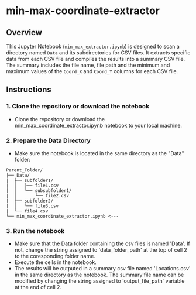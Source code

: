# min-max-coordinate-extractor

## Overview

This Jupyter Notebook (`min_max_extractor.ipynb`) is designed to scan a directory named `Data` and its subdirectories for CSV files. It extracts specific data from each CSV file and compiles the results into a summary CSV file. The summary includes the file name, file path and the minimum and maximum values of the `Coord_X` and `Coord_Y` columns for each CSV file.

## Instructions 

### 1. Clone the repository or download the notebook 
- Clone the repository or download the min_max_coordinate_extractor.ipynb notebook to your local machine.

### 2. Prepare the Data Directory
- Make sure the notebook is located in the same directory as the "Data" folder:
```
Parent_Folder/
├── Data/
|  ├── subfolder1/
|  │   ├── file1.csv
|  │   └── subsubfolder1/
|  │       └── file2.csv
|  ├── subfolder2/
|  │   └── file3.csv
|  └── file4.csv
└── min_max_coordinate_extractor.ipynb <---
```
### 3. Run the notebook
- Make sure that the Data folder containing the csv files is named 'Data'. If not, change the string assigned to 'data_folder_path' at the top of cell 2 to the coresponding folder name.
- Execute the cells in the notebook.
- The results will be outputed in a summary csv file named 'Locations.csv' in the same directory as the notebook. The summary file name can be modified by changing the string assigned to 'output_file_path' variable at the end of cell 2.
